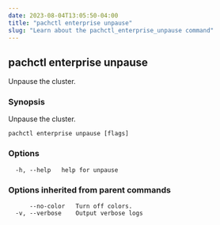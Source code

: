 ```yaml
---
date: 2023-08-04T13:05:50-04:00
title: "pachctl enterprise unpause"
slug: "Learn about the pachctl_enterprise_unpause command"
---
```


## pachctl enterprise unpause

Unpause the cluster.

### Synopsis

Unpause the cluster.

```
pachctl enterprise unpause [flags]
```

### Options

```
  -h, --help   help for unpause
```

### Options inherited from parent commands

```
      --no-color   Turn off colors.
  -v, --verbose    Output verbose logs
```

